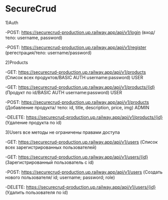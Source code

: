 # SecureCrud

1)Auth

-POST: https://securecrud-production.up.railway.app/api/v1/login   (вход/тело: username, password)

-POST: https://securecrud-production.up.railway.app/api/v1/register (регестрация/тело: username/password)


2)Products

-GET: https://securecrud-production.up.railway.app/api/v1/products (Список всех продуктов/BASIC AUTH username:password) USER

-GET: https://securecrud-production.up.railway.app/api/v1/products/{id} (Продукт по id/BASIC AUTH username:password) USER 

-POST: https://securecrud-production.up.railway.app/api/v1/products (Добавление продукта/ тело: id, title, description, price, img) ADMIN

-DELETE: https://securecrud-production.up.railway.app/api/v1/products/{id} (Удаление продукта по id)

3)Users все методы не ограничены правами доступа

-GET: https://securecrud-production.up.railway.app/api/v1/users (Список всех зарегистрированных пользователей)

-GET: https://securecrud-production.up.railway.app/api/v1/users/{id} (Зарегистрированный пользователь с id)

-POST: https://securecrud-production.up.railway.app/api/v1/users (Создать нового пользователя/ id; username; password; role)

-DELETE:  https://securecrud-production.up.railway.app/api/v1/users/{id} (Удалить пользователя по id)
